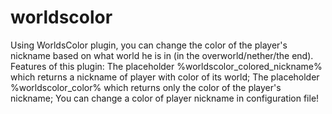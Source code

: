 # worldscolor
Using WorldsColor plugin, you can change the color of the player's nickname based on what world he is in (in the overworld/nether/the end).
​
Features of this plugin:
The placeholder %worldscolor_colored_nickname% which returns a nickname of player with color of its world;
The placeholder %worldscolor_color% which returns only the color of the player's nickname;
You can change a color of player nickname in configuration file!
